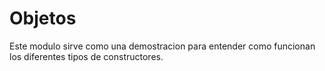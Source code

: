 # Objetos
Este modulo sirve como una demostracion para entender como funcionan los diferentes tipos de constructores.


